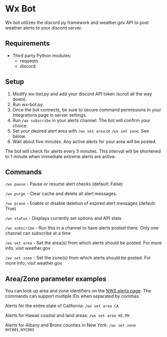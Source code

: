# Wx Bot
Wx bot utilizes the discord py framework and weather.gov API to post weather alerts to your discord server.

## Requirements
* Third party Python modules:
  * requests
  * discord

## Setup
1. Modify wx-bot.py and add your discord API token (scroll all the way down).
1. Run wx-bot.py.
1. Once the bot connects, be sure to secure command permissions in your Integrations page in server settings.
1. Run `/wx subscribe` in your alerts channel. The bot will confirm your choice.
1. Set your desired alert area with `/wx set area` or `/wx set zone`. See below.
1. Wait about five minutes. Any active alerts for your area will be posted.

The bot will check for alerts every 5 minutes. This interval will be shortened to 1 minute when immediate extreme alerts are active.

## Commands
`/wx pause` - Pause or resume alert checks (default: False)

`/wx purge` - Clear cache and delete all alert messages.

`/wx prune` - Enable or disable deletion of expired alert messages (default: True)

`/wx status` - Displays currently set options and API stats

`/wx subscribe` - Run this in a channel to have alerts posted there. Only one channel can subscribe at a time

`/wx set area` - Set the area(s) from which alerts should be posted. For more info, visit weather.gov

`/wx set zone` - Set the zone(s) from which alerts should be posted. For more info, visit weather.gov

## Area/Zone parameter examples
You can look up area and zone identifiers on the [NWS alerts page](https://alerts.weather.gov/). The commands can support multiple IDs when separated by commas.

Alerts for the entire state of California: `/wx set area CA`

Alerts for Hawaii coastal and land areas: `/wx set area HI,PH`

Alerts for Albany and Bronx counties in New York: `/wx set zone NYC001,NYC005`
